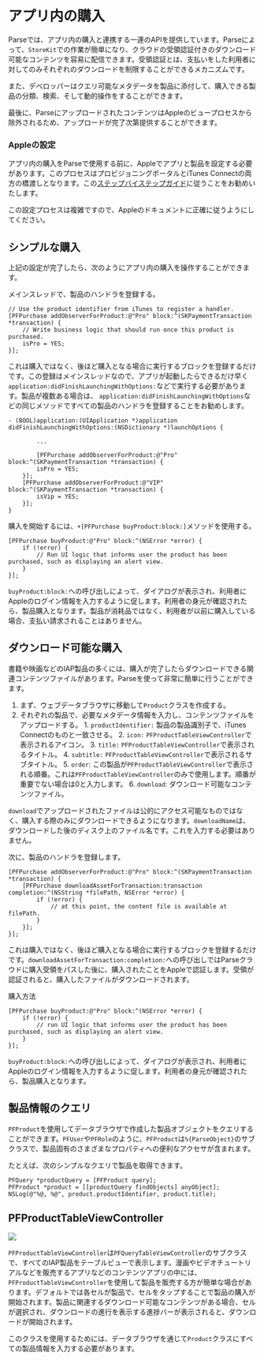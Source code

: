 # アプリ内の購入

Parseでは、アプリ内の購入と連携する一連のAPIを提供しています。Parseによって、`StoreKit`での作業が簡単になり、クラウドの受領認証付きのダウンロード可能なコンテンツを容易に配信できます。受領認証とは、支払いをした利用者に対してのみそれぞれのダウンロードを制限することができるメカニズムです。

また、デベロッパーはクエリ可能なメタデータを製品に添付して、購入できる製品の分類、検索、そして動的操作をすることができます。

最後に、ParseにアップロードされたコンテンツはAppleのビュープロセスから除外されるため、アップロードが完了次第提供することができます。

### Appleの設定

アプリ内の購入をParseで使用する前に、Appleでアプリと製品を設定する必要があります。このプロセスはプロビジョニングポータルとiTunes Connectの両方の橋渡しとなります。この[ステップバイステップガイド](https://developer.apple.com/library/ios/#technotes/tn2259/_index.html)に従うことをお勧めいたします。

この設定プロセスは複雑ですので、Appleのドキュメントに正確に従うようにしてください。

## シンプルな購入

上記の設定が完了したら、次のようにアプリ内の購入を操作することができます。

メインスレッドで、製品のハンドラを登録する。

```objc
// Use the product identifier from iTunes to register a handler.
[PFPurchase addObserverForProduct:@"Pro" block:^(SKPaymentTransaction *transaction) {
    // Write business logic that should run once this product is purchased.
    isPro = YES;
}];
```

これは購入ではなく、後ほど購入となる場合に実行するブロックを登録するだけです。この登録はメインスレッドなので、アプリが起動したらできるだけ早く`application:didFinishLaunchingWithOptions:`などで実行する必要があります。製品が複数ある場合は、 `application:didFinishLaunchingWithOptions`などの同じメソッドですべての製品のハンドラを登録することをお勧めします。

```objc
- (BOOL)application:(UIApplication *)application didFinishLaunchingWithOptions:(NSDictionary *)launchOptions {

        ...

        [PFPurchase addObserverForProduct:@"Pro" block:^(SKPaymentTransaction *transaction) {
        isPro = YES;
    }];
    [PFPurchase addObserverForProduct:@"VIP" block:^(SKPaymentTransaction *transaction) {
        isVip = YES;
    }];
}
```

購入を開始するには、`+[PFPurchase buyProduct:block:]`メソッドを使用する。

```objc
[PFPurchase buyProduct:@"Pro" block:^(NSError *error) {
    if (!error) {
        // Run UI logic that informs user the product has been purchased, such as displaying an alert view.
    }
}];
```

`buyProduct:block:`への呼び出しによって、ダイアログが表示され、利用者にAppleのログイン情報を入力するように促します。利用者の身元が確認されたら、製品購入となります。製品が消耗品ではなく、利用者が以前に購入している場合、支払い請求されることはありません。

## ダウンロード可能な購入

書籍や映画などのIAP製品の多くには、購入が完了したらダウンロードできる関連コンテンツファイルがあります。Parseを使って非常に簡単に行うことができます。

1.  まず、ウェブデータブラウザに移動して`Product`クラスを作成する。
2.  それぞれの製品で、必要なメタデータ情報を入力し、コンテンツファイルをアップロードする。
        1.  `productIdentifier:` 製品の製品識別子で、iTunes Connectのものと一致させる。</code>
        2.  `icon:` `PFProductTableViewController`で表示されるアイコン。
        3.  `title:` `PFProductTableViewController`で表示されるタイトル。
        4.  `subtitle:` `PFProductTableViewController`で表示されるサブタイトル。
        5.  `order`: この製品が`PFProductTableViewController`で表示される順番。これは`PFProductTableViewController`のみで使用します。順番が重要でない場合は0と入力します。
        6.  `download`: ダウンロード可能なコンテンツファイル。

`download`でアップロードされたファイルは公的にアクセス可能なものではなく、購入する際のみにダウンロードできるようになります。`downloadName`は、ダウンロードした後のディスク上のファイル名です。これを入力する必要はありません。

次に、製品のハンドラを登録します。

```objc
[PFPurchase addObserverForProduct:@"Pro" block:^(SKPaymentTransaction *transaction) {
    [PFPurchase downloadAssetForTransaction:transaction completion:^(NSString *filePath, NSError *error) {
        if (!error) {
            // at this point, the content file is available at filePath.
        }
    }];
}];
```

これは購入ではなく、後ほど購入となる場合に実行するブロックを登録するだけです。`downloadAssetForTransaction:completion:`への呼び出しではParseクラウドに購入受領をパスした後に、購入されたことをAppleで認証します。受領が認証されると、購入したファイルがダウンロードされます。

購入方法

```objc
[PFPurchase buyProduct:@"Pro" block:^(NSError *error) {
    if (!error) {
        // run UI logic that informs user the product has been purchased, such as displaying an alert view.
    }
}];
```

`buyProduct:block:`への呼び出しによって、ダイアログが表示され、利用者にAppleのログイン情報を入力するように促します。利用者の身元が確認されたら、製品購入となります。

## 製品情報のクエリ

`PFProduct`を使用してデータブラウザで作成した製品オブジェクトをクエリすることができます。`PFUser`や`PFRole`のように、`PFProduct`は`%{ParseObject}`のサブクラスで、製品固有のさまざまなプロパティへの便利なアクセサが含まれます。

たとえば、次のシンプルなクエリで製品を取得できます。

```objc
PFQuery *productQuery = [PFProduct query];
PFProduct *product = [[productQuery findObjects] anyObject];
NSLog(@"%@, %@", product.productIdentifier, product.title);
```

## PFProductTableViewController

![](/images/docs/products_table_screenshot.png)

`PFProductTableViewController`は`PFQueryTableViewController`のサブクラスで、すべてのIAP製品をテーブルビューで表示します。漫画やビデオチュートリアルなどを販売するアプリなどのコンテンツアプリの中には、`PFProductTableViewController`を使用して製品を販売する方が簡単な場合があります。デフォルトでは各セルが製品で、セルをタップすることで製品の購入が開始されます。製品に関連するダウンロード可能なコンテンツがある場合、セルが選択され、ダウンロードの進行を表示する進捗バーが表示されると、ダウンロードが開始されます。

このクラスを使用するためには、データブラウザを通じて`Product`クラスにすべての製品情報を入力する必要があります。
